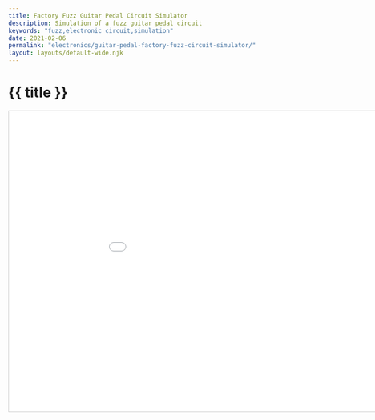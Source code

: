 ```yaml
---
title: Factory Fuzz Guitar Pedal Circuit Simulator
description: Simulation of a fuzz guitar pedal circuit
keywords: "fuzz,electronic circuit,simulation"
date: 2021-02-06
permalink: "electronics/guitar-pedal-factory-fuzz-circuit-simulator/"
layout: layouts/default-wide.njk
---
```


# {{ title }}

<iframe src="/content-electronics/circuitjs/circuitjs.html?startCircuitLink=../factoryfuzz-pedal-circuitjs-source.txt&editable=false&hideMenu=true" width="1000" height="600" style="border: solid 1px #ccc;"></iframe>